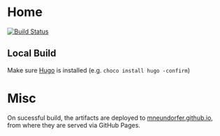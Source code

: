 # Home

[![Build Status](https://travis-ci.org/mneundorfer/home.svg?branch=master)](https://travis-ci.org/mneundorfer/home)

## Local Build

Make sure [Hugo](https://gohugo.io) is installed (e.g. `choco install hugo -confirm`)

# Misc

On sucessful build, the artifacts are deployed to [mneundorfer.github.io](https://github.com/mneundorfer/mneundorfer.github.io), from where they are served via GitHub Pages.
